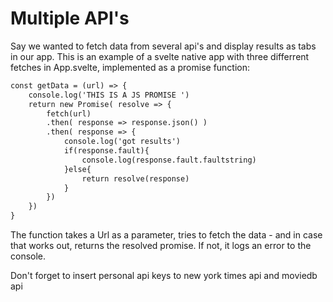 # Multiple API's
Say we wanted to fetch data from several api's and display results as tabs in our app. This is an example of a svelte native app with three differrent fetches in App.svelte, implemented as a promise function: 
```html
const getData = (url) => {
    console.log('THIS IS A JS PROMISE ')
    return new Promise( resolve => {
        fetch(url)
        .then( response => response.json() )
        .then( response => {
            console.log('got results')
            if(response.fault){
                console.log(response.fault.faultstring)
            }else{
                return resolve(response)
            }
        })         
    })
} 
``` 
The function takes a Url as a parameter, tries to fetch the data - and in case that works out, returns the resolved promise. If not, it logs an error to the console. 

Don't forget to insert personal api keys to new york times api and moviedb api
